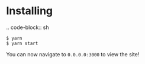 Installing
============================================================

.. code-block:: sh

    $ yarn
    $ yarn start

You can now navigate to `0.0.0.0:3000` to view the site!
